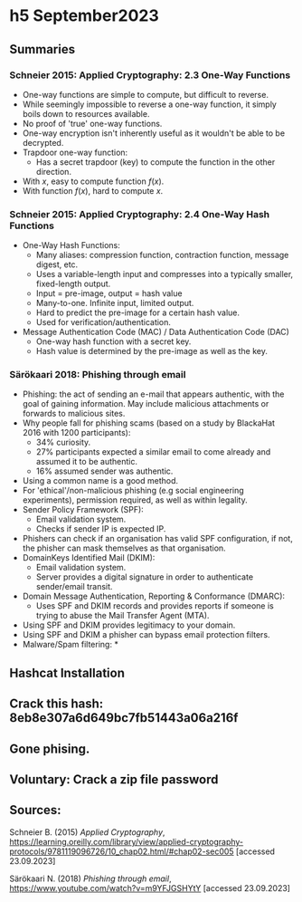 # h5 September2023

## Summaries

###  Schneier 2015: Applied Cryptography: 2.3 One-Way Functions

* One-way functions are simple to compute, but difficult to reverse.
* While seemingly impossible to reverse a one-way function, it simply boils down to resources available.
* No proof of 'true' one-way functions.
* One-way encryption isn't inherently useful as it wouldn't be able to be decrypted.
* Trapdoor one-way function:
    * Has a secret trapdoor (key) to compute the function in the other direction.
* With *x*, easy to compute function *f*(*x*).
* With function *f*(*x*), hard to compute *x*.

### Schneier 2015: Applied Cryptography: 2.4 One-Way Hash Functions

* One-Way Hash Functions:
    * Many aliases: compression function, contraction function, message digest, etc.
    * Uses a variable-length input and compresses into a typically smaller, fixed-length output.
    * Input = pre-image, output = hash value
    * Many-to-one. Infinite input, limited output.
    * Hard to predict the pre-image for a certain hash value.
    * Used for verification/authentication.
* Message Authentication Code (MAC) / Data Authentication Code (DAC)
    * One-way hash function with a secret key.
    * Hash value is determined by the pre-image as well as the key.

### Särökaari 2018: Phishing through email

* Phishing: the act of sending an e-mail that appears authentic, with the goal of gaining information. May include malicious attachments or forwards to malicious sites.
* Why people fall for phishing scams (based on a study by BlackaHat 2016 with 1200 participants):
   * 34% curiosity.
   * 27% participants expected a similar email to come already and assumed it to be authentic.
   * 16% assumed sender was authentic.
* Using a common name is a good method.
* For 'ethical'/non-malicious phishing (e.g social engineering experiments), permission required, as well as within legality.
* Sender Policy Framework (SPF):
   * Email validation system.
   * Checks if sender IP is expected IP.
* Phishers can check if an organisation has valid SPF configuration, if not, the phisher can mask themselves as that organisation.
* DomainKeys Identified Mail (DKIM):
   * Email validation system.
   * Server provides a digital signature in order to authenticate sender/email transit.
* Domain Message Authentication, Reporting & Conformance (DMARC):
   * Uses SPF and DKIM records and provides reports if someone is trying to abuse the Mail Transfer Agent (MTA).
*  Using SPF and DKIM provides legitimacy to your domain.
*  Using SPF and DKIM a phisher can bypass email protection filters.
* Malware/Spam filtering:
   * 

## Hashcat Installation

## Crack this hash: 8eb8e307a6d649bc7fb51443a06a216f

## Gone phising.

## Voluntary: Crack a zip file password

## Sources:

Schneier B. (2015) *Applied Cryptography*, https://learning.oreilly.com/library/view/applied-cryptography-protocols/9781119096726/10_chap02.html/#chap02-sec005 [accessed 23.09.2023]

Särökaari N. (2018) *Phishing through email*, https://www.youtube.com/watch?v=m9YFJGSHYtY [accessed 23.09.2023]
